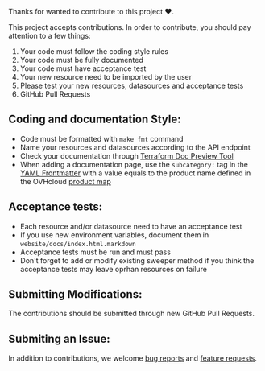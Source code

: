 Thanks for wanted to contribute to this project ❤️.

This project accepts contributions. In order to contribute, you should pay attention to a few things:

1. Your code must follow the coding style rules
2. Your code must be fully documented
3. Your code must have acceptance test
4. Your new resource need to be imported by the user
5. Please test your new resources, datasources and acceptance tests
6. GitHub Pull Requests

## Coding and documentation Style:

- Code must be formatted with `make fmt` command
- Name your resources and datasources according to the API endpoint
- Check your documentation through [Terraform Doc Preview Tool](https://registry.terraform.io/tools/doc-preview)
- When adding a documentation page, use the `subcategory:` tag in the [YAML Frontmatter](https://developer.hashicorp.com/terraform/registry/providers/docs#yaml-frontmatter) with a value equals to the product name defined in the OVHcloud [product map](https://www.product-map.ovh/)

## Acceptance tests:

- Each resource and/or datasource need to have an acceptance test
- If you use new environment variables, document them in `website/docs/index.html.markdown`
- Acceptance tests must be run and must pass
- Don't forget to add or modify existing sweeper method if you think the acceptance tests may leave oprhan resources on failure

## Submitting Modifications:

The contributions should be submitted through new GitHub Pull Requests.

## Submiting an Issue:

In addition to contributions, we welcome [bug reports](https://github.com/ovh/terraform-provider-ovh/issues/new?assignees=&labels=&template=Bug_Report.md) and [feature requests](https://github.com/ovh/terraform-provider-ovh/issues/new?assignees=&labels=enhancement&template=Feature_Request.md).
